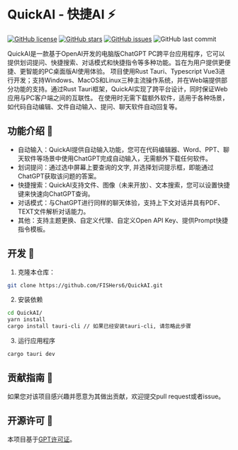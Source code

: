 
# QuickAI - 快捷AI ⚡

[![GitHub license](https://img.shields.io/github/license/FISHers6/QuickAI?color=%238888FF)](https://github.com/FISHers6/QuickAI/blob/master/LICENSE) [![GitHub stars](https://img.shields.io/github/stars/FISHers6/QuickAI?color=yellow&style=social)](https://github.com/FISHers6/QuickAI/stargazers) [![GitHub issues](https://img.shields.io/github/issues/FISHers6/QuickAI?color=red)](https://github.com/FISHers6/QuickAI/issues) ![GitHub last commit](https://img.shields.io/github/last-commit/FISHers6/QuickAI?color=brightgreen)

QuickAI是一款基于OpenAI开发的电脑版ChatGPT PC跨平台应用程序，它可以提供划词提问、快捷搜索、对话模式和快捷指令等多种功能。旨在为用户提供更便捷、更智能的PC桌面版AI使用体验。
项目使用Rust Tauri、Typescript Vue3进行开发；支持Windows、MacOS和Linux三种主流操作系统，并在Web端提供部分功能的支持。通过Rust Tauri框架，QuickAI实现了跨平台设计，同时保证Web应用与PC客户端之间的互联性。
在使用时无需下载额外软件，适用于各种场景，如代码自动编辑、文件自动输入、提问、聊天软件自动回复等。

## 功能介绍 📝

- 自动输入：QuickAI提供自动输入功能，您可在代码编辑器、Word、PPT、聊天软件等场景中使用ChatGPT完成自动输入，无需额外下载任何软件。
- 划词提问：通过选中屏幕上要查询的文字, 并选择划词提示框，即能通过ChatGPT获取该问题的答案。
- 快捷搜索：QuickAI支持文件、图像（未来开放）、文本搜索，您可以设置快捷键来快速向ChatGPT查询。
- 对话模式：与ChatGPT进行同样的聊天体验，支持上下文对话并具有PDF、TEXT文件解析对话能力。
- 其他：支持主题更换、自定义代理、自定义Open API Key、提供Prompt快捷指令模板。

## 开发 🚀

1. 克隆本仓库：

```sh
git clone https://github.com/FISHers6/QuickAI.git
```

2. 安装依赖

```sh
cd QuickAI/
yarn install
cargo install tauri-cli // 如果已经安装tauri-cli, 请忽略此步骤
```

3. 运行应用程序

```sh
cargo tauri dev
```

## 贡献指南 🤝

如果您对该项目感兴趣并愿意为其做出贡献，欢迎提交pull request或者issue。

## 开源许可 📜

本项目基于[GPT许可证](https://github.com/FISHers6/QuickAI/blob/master/LICENSE)。
